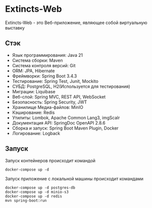 # Extincts-Web
Extincts-Web - это Веб-приложение, являющее собой виртуальную выставку

## Стэк
- Язык программирования: Java 21
- Система сборки: Maven
- Система контроля версий: Git
- ORM: JPA, Hibernate
- Фреймворки: Spring Boot 3.4.3
- Тестирование: Spring Test, Junit, Mockito
- СУБД: PostgreSQL, H2(Используется для тестирования)
- Миграции: Liquibase
- Веб-слой: Spring MVC, REST API, WebSocket
- Безопасность: Spring Security, JWT
- Хранилище Медиа-файлов: MinIO
- Кэширование: Redis
- Утилиты: Lombok, Apache Common Lang3, imgScalr
- Документация API: SpringDoc OpenAPI 2.8.6
- Сборка и запуск: Spring Boot Maven Plugin, Docker
- Логирование: Logback

## Запуск
Запуск контейнеров происходит командой
```
docker-compose up -d
```
Запуск приложение с локальной машины происходит командами
```
docker-compose up -d postgres-db
docker-compose up -d minio-s3
docker-compose up -d redis
mvn spring-boot:run
```

